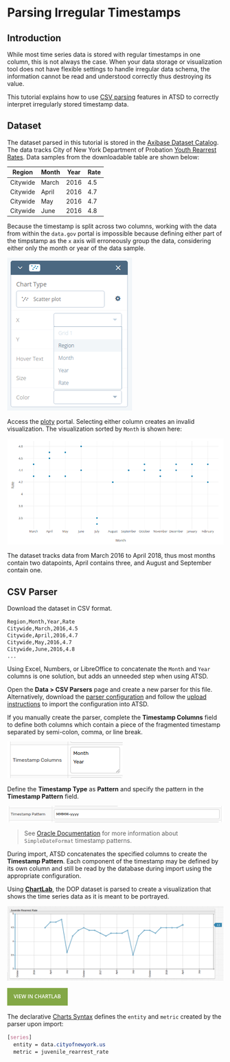 # Parsing Irregular Timestamps

## Introduction

While most time series data is stored with regular timestamps in one column, this is not always the case. When your data storage or visualization tool does not have flexible settings to handle irregular data schema, the information cannot be read and understood correctly thus destroying its value.

This tutorial explains how to use [CSV parsing](https://axibase.com/docs/atsd/parsers/csv/) features in ATSD to correctly interpret irregularly stored timestamp data.

## Dataset

The dataset parsed in this tutorial is stored in the [Axibase Dataset Catalog](https://axibase.com/datasets/). The data tracks City of New York Department of Probation [Youth Rearrest Rates](https://catalog.data.gov/dataset/juvenile-rearrest-rate-monthly-average). Data samples from the downloadable table are shown below:

Region | Month | Year | Rate
--|--|--|--
Citywide | March | 2016 | 4.5
Citywide | April | 2016 | 4.7
Citywide | May | 2016| 4.7
Citywide | June | 2016 | 4.8

Because the timestamp is split across two columns, working with the data from within the `data.gov` portal is impossible because defining either part of the timpstamp as the `x` axis will erroneously group the data, considering either only the month or year of the data sample.

![](./images/plotly-axis.png)

Access the [ploty](https://plot.ly/external/?url=https://data.cityofnewyork.us/api/views/c87b-2j3i/rows.csv?accessType=DOWNLOAD) portal. Selecting either column creates an invalid visualization. The visualization sorted by `Month` is shown here:

![](./images/plotly-visualization.png)

The dataset tracks data from March 2016 to April 2018, thus most months contain two datapoints, April contains three, and August and September contain one.

## CSV Parser

Download the dataset in CSV format.

```csv
Region,Month,Year,Rate
Citywide,March,2016,4.5
Citywide,April,2016,4.7
Citywide,May,2016,4.7
Citywide,June,2016,4.8
...
```

Using Excel, Numbers, or LibreOffice to concatenate the `Month` and `Year` columns is one solution, but adds an unneeded step when using ATSD.

Open the **Data > CSV Parsers** page and create a new parser for this file. Alternatively, download the [parser configuration](./resources/irregular-timestamp-parser.xml) and follow the [upload instructions](../shared/import-csv-parser.md) to import the configuration into ATSD.

If you manually create the parser, complete the **Timestamp Columns** field to define both columns which contain a piece of the fragmented timestamp separated by semi-colon, comma, or line break.

![](./images/timestamp-column.png)

Define the **Timestamp Type** as **Pattern** and specify the pattern in the **Timestamp Pattern** field.

![](./images/timestamp-pattern.png)

> See [Oracle Documentation](https://docs.oracle.com/javase/tutorial/i18n/format/simpleDateFormat.html) for more information about `SimpleDateFormat` timestamp patterns.

During import, ATSD concatenates the specified columns to create the **Timestamp Pattern**. Each component of the timestamp may be defined by its own column and still be read by the database during import using the appropriate configuration.

Using [**ChartLab**](../shared/chartlab.md), the DOP dataset is parsed to create a visualization that shows the time series data as it is meant to be portrayed.

![](./images/juvenille-rearrest-rate.png)

[![](./images/button.png)](https://apps.axibase.com/chartlab/b560456e)

The declarative [Charts Syntax](https://axibase.com/products/axibase-time-series-database/visualization/widgets/time-chart/) defines the `entity` and `metric` created by the parser upon import:

```css
[series]
  entity = data.cityofnewyork.us
  metric = juvenile_rearrest_rate
```